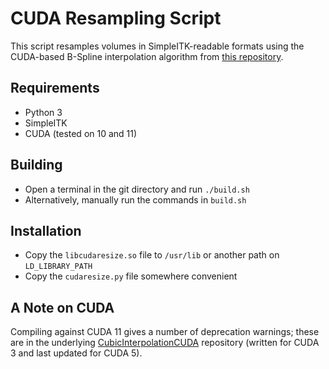 # CUDA Resampling Script

This script resamples volumes in SimpleITK-readable formats using the CUDA-based B-Spline interpolation algorithm from [this repository](https://github.com/DannyRuijters/CubicInterpolationCUDA/).

## Requirements
- Python 3
- SimpleITK
- CUDA (tested on 10 and 11)

## Building
- Open a terminal in the git directory and run `./build.sh`
- Alternatively, manually run the commands in `build.sh`

## Installation
- Copy the `libcudaresize.so` file to `/usr/lib` or another path on `LD_LIBRARY_PATH`
- Copy the `cudaresize.py` file somewhere convenient

## A Note on CUDA
Compiling against CUDA 11 gives a number of deprecation warnings; these are in the underlying [CubicInterpolationCUDA](https://github.com/DannyRuijters/CubicInterpolationCUDA/) repository (written for CUDA 3 and last updated for CUDA 5).
